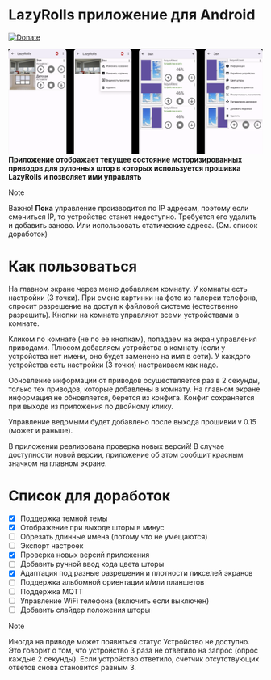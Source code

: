 # LazyRolls приложение для Android
[![Donate](https://img.shields.io/badge/donate-Yandex-red.svg)](https://yoomoney.ru/fundraise/b8GYBARCVRE.230309)

![all](https://github.com/samoswall/LazyRoll-Android-App/blob/master/LazyRollsApk.png)
**Приложение отображает текущее состояние моторизированных приводов для рулонных штор в которых используется прошивка LazyRolls и позволяет ими управлять**

> [!NOTE]
> Важно! **Пока** управление производится по IP адресам, поэтому если смениться IP, то устройство станет недоступно.
> Требуется его удалить и добавить заново. Или использовать статические адреса. (См. список доработок)

# Как пользоваться
На главном экране через меню добавляем комнату. У комнаты есть настройки (3 точки).
При смене картинки на фото из галереи телефона, спросит разрешение на доступ к файловой системе (естественно разрешить).
Кнопки на комнате управляют всеми устройствами в комнате.

Кликом по комнате (не по ее кнопкам), попадаем на экран управления приводами.
Плюсом добавляем устройства в комнату (если у устройства нет имени, оно будет заменено на имя в сети).
У каждого устройства есть настройки (3 точки) настраиваем как надо.

Обновление информации от приводов осуществляется раз в 2 секунды, только тех приводов, которые добавлены в комнату. 
На главном экране информация не обновляется, берется из конфига. Конфиг сохраняется при выходе из приложения по двойному клику.

Управление ведомыми будет добавлено после выхода прошивки v 0.15 (может и раньше).

В приложении реализована проверка новых версий! В случае доступности новой версии, приложение об этом сообщит красным значком на главном экране. 

# Список для доработок
- [X] Поддержка темной темы
- [X] Отображение при выходе шторы в минус
- [ ] Обрезать длинные имена (потому что не умещаются)
- [ ] Экспорт настроек
- [X] Проверка новых версий приложения
- [ ] Добавить ручной ввод кода цвета шторы
- [X] Адаптация под разные разрешения и плотности пикселей экранов
- [ ] Поддержка альбомной ориентации и/или планшетов
- [ ] Поддержка MQTT
- [ ] Управление WiFi телефона (включить если выключен)
- [ ] Добавить слайдер положения шторы

> [!NOTE]
> Иногда на приводе может появиться статус Устройство не доступно.
> Это говорит о том, что устройство 3 раза не ответило на запрос (опрос каждые 2 секунды). Если устройство ответило, счетчик отсутствующих ответов снова становится равным 3.
